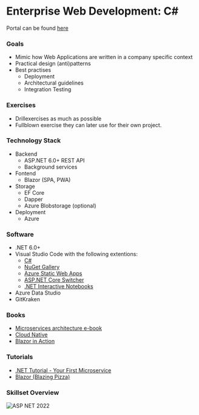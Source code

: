 # Enterprise Web Development: C#

Portal can be found [here](https://hogent-web.github.io/csharp/)

### Goals
- Mimic how Web Applications are written in a company specific context
- Practical design (anti)patterns
- Best practises
  - Deployment
  - Architectural guidelines
  - Integration Testing

### Exercises
- Drillexercises as much as possible
- Fullblown exercise they can later use for their own project.

### Technology Stack
- Backend
  - ASP.NET 6.0+ REST API
  - Background services
- Fontend
  - Blazor (SPA, PWA)
- Storage
  - EF Core 
  - Dapper
  - Azure Blobstorage (optional)
- Deployment
  - Azure

### Software
- .NET 6.0+
- Visual Studio Code with the following extentions:
  - [C#](https://marketplace.visualstudio.com/items?itemName=ms-dotnettools.csharp)
  - [NuGet Gallery](https://marketplace.visualstudio.com/items?itemName=patcx.vscode-nuget-gallery)
  - [Azure Static Web Apps](https://marketplace.visualstudio.com/items?itemName=ms-azuretools.vscode-azurestaticwebapps)
  - [ASP.NET Core Switcher](https://marketplace.visualstudio.com/items?itemName=adrianwilczynski.asp-net-core-switcher)
  - [.NET Interactive Notebooks](https://marketplace.visualstudio.com/items?itemName=ms-dotnettools.dotnet-interactive-vscode)
- Azure Data Studio
- GitKraken

### Books
- [Microservices architecture e-book](https://docs.microsoft.com/nl-be/dotnet/architecture/microservices/)
- [Cloud Native](https://docs.microsoft.com/nl-be/dotnet/architecture/cloud-native/)
- [Blazor in Action](https://www.manning.com/books/blazor-in-action)

### Tutorials
- [.NET Tutorial - Your First Microservice](https://dotnet.microsoft.com/learn/aspnet/microservice-tutorial/intro)
- [Blazor (Blazing Pizza)](https://github.com/dotnet-presentations/blazor-workshop/)


### Skillset Overview
![ASP NET 2022](https://user-images.githubusercontent.com/10981553/169042904-88d8b709-4a74-4ca0-9cd9-58970df511aa.jpeg)

